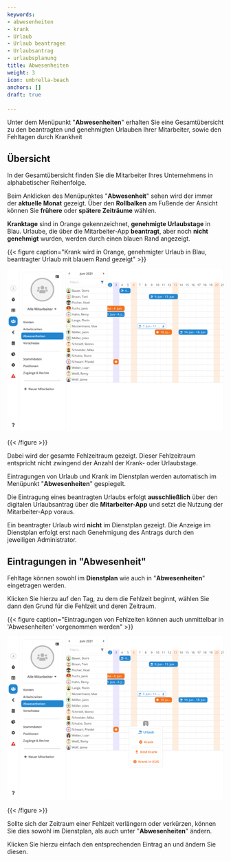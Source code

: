 ```yaml
---
keywords:
- abwesenheiten
- krank
- Urlaub
- Urlaub beantragen
- Urlaubsantrag
- urlaubsplanung
title: Abwesenheiten
weight: 3
icon: umbrella-beach
anchors: []
draft: true

---
```

Unter dem Menüpunkt "**Abwesenheiten**" erhalten Sie eine Gesamtübersicht zu den beantragten und genehmigten Urlauben Ihrer Mitarbeiter, sowie den Fehltagen durch Krankheit

## Übersicht

In der Gesamtübersicht finden Sie die Mitarbeiter Ihres Unternehmens in alphabetischer Reihenfolge.

Beim Anklicken des Menüpunktes "**Abwesenheit**" sehen wird der immer der **aktuelle Monat** gezeigt. Über den **Rollbalken** am Fußende der Ansicht können Sie **frühere** oder **spätere Zeiträume** wählen.

**Kranktage** sind in Orange gekennzeichnet, **genehmigte Urlaubstage** in Blau. Urlaube, die über die Mitarbeiter-App **beantragt**, aber noch **nicht genehmigt** wurden, werden durch einen blauen Rand angezeigt.

{{< figure caption="Krank wird in Orange, genehmigter Urlaub in Blau, beantragter Urlaub mit blauem Rand gezeigt" >}}

![](/uploads/hilfeartikel_mitarbeiter-alle_abwesenheiten_2.png)

{{< /figure >}}

Dabei wird der gesamte Fehlzeitraum gezeigt. Dieser Fehlzeitraum entspricht nicht zwingend der Anzahl der Krank- oder Urlaubstage.

Eintragungen von Urlaub und Krank im Dienstplan werden automatisch im Menüpunkt "**Abwesenheiten**" gespiegelt.

Die Eintragung eines beantragten Urlaubs erfolgt **ausschließlich** über den digitalen Urlaubsantrag über die **Mitarbeiter-App** und setzt die Nutzung der Mitarbeiter-App voraus.

Ein beantragter Urlaub wird **nicht** im Dienstplan gezeigt. Die Anzeige im Dienstplan erfolgt erst nach Genehmigung des Antrags durch den jeweiligen Administrator.

## Eintragungen in "Abwesenheit"

Fehltage können sowohl im **Dienstplan** wie auch in "**Abwesenheiten**" eingetragen werden.

Klicken Sie hierzu auf den Tag, zu dem die Fehlzeit beginnt, wählen Sie dann den Grund für die Fehlzeit und deren Zeitraum.

{{< figure caption="Eintragungen von Fehlzeiten können auch unmittelbar in 'Abwesenheiten' vorgenommen werden" >}}

![](/uploads/hilfeartikel_mitarbeiter-alle_abwesenheiten_3.png)

{{< /figure >}}

Sollte sich der Zeitraum einer Fehlzeit verlängern oder verkürzen, können Sie dies sowohl im Dienstplan, als auch unter "**Abwesenheiten**" ändern.

Klicken Sie hierzu einfach den entsprechenden Eintrag an und ändern Sie diesen.